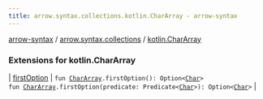 ```yaml
---
title: arrow.syntax.collections.kotlin.CharArray - arrow-syntax
---
```


[arrow-syntax](../../index.html) / [arrow.syntax.collections](../index.html) / [kotlin.CharArray](./index.html)

### Extensions for kotlin.CharArray

| [firstOption](first-option.html) | `fun `[`CharArray`](https://kotlinlang.org/api/latest/jvm/stdlib/kotlin/-char-array/index.html)`.firstOption(): Option<`[`Char`](https://kotlinlang.org/api/latest/jvm/stdlib/kotlin/-char/index.html)`>`<br>`fun `[`CharArray`](https://kotlinlang.org/api/latest/jvm/stdlib/kotlin/-char-array/index.html)`.firstOption(predicate: Predicate<`[`Char`](https://kotlinlang.org/api/latest/jvm/stdlib/kotlin/-char/index.html)`>): Option<`[`Char`](https://kotlinlang.org/api/latest/jvm/stdlib/kotlin/-char/index.html)`>` |

